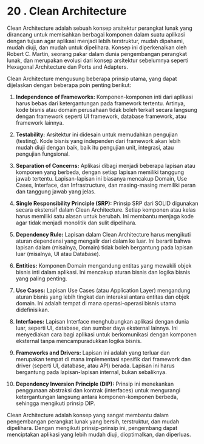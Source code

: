 # 20 . Clean Architecture

Clean Architecture adalah sebuah konsep arsitektur perangkat lunak yang dirancang untuk memisahkan berbagai komponen dalam suatu aplikasi dengan tujuan agar aplikasi menjadi lebih terstruktur, mudah dipahami, mudah diuji, dan mudah untuk dipelihara. Konsep ini diperkenalkan oleh Robert C. Martin, seorang pakar dalam dunia pengembangan perangkat lunak, dan merupakan evolusi dari konsep arsitektur sebelumnya seperti Hexagonal Architecture dan Ports and Adapters.

Clean Architecture mengusung beberapa prinsip utama, yang dapat dijelaskan dengan beberapa poin penting berikut:

1. **Independence of Frameworks:** Komponen-komponen inti dari aplikasi harus bebas dari ketergantungan pada framework tertentu. Artinya, kode bisnis atau domain perusahaan tidak boleh terkait secara langsung dengan framework seperti UI framework, database framework, atau framework lainnya.

2. **Testability:** Arsitektur ini didesain untuk memudahkan pengujian (testing). Kode bisnis yang independen dari framework akan lebih mudah diuji dengan baik, baik itu pengujian unit, integrasi, atau pengujian fungsional.

3. **Separation of Concerns:** Aplikasi dibagi menjadi beberapa lapisan atau komponen yang berbeda, dengan setiap lapisan memiliki tanggung jawab tertentu. Lapisan-lapisan ini biasanya mencakup Domain, Use Cases, Interface, dan Infrastructure, dan masing-masing memiliki peran dan tanggung jawab yang jelas.

4. **Single Responsibility Principle (SRP):** Prinsip SRP dari SOLID digunakan secara ekstensif dalam Clean Architecture. Setiap komponen atau kelas harus memiliki satu alasan untuk berubah. Ini membantu menjaga kode agar tidak menjadi monolitik dan sulit dipelihara.

5. **Dependency Rule:** Lapisan dalam Clean Architecture harus mengikuti aturan dependensi yang mengalir dari dalam ke luar. Ini berarti bahwa lapisan dalam (misalnya, Domain) tidak boleh bergantung pada lapisan luar (misalnya, UI atau Database).

6. **Entities:** Komponen Domain mengandung entitas yang mewakili objek bisnis inti dalam aplikasi. Ini mencakup aturan bisnis dan logika bisnis yang paling penting.

7. **Use Cases:** Lapisan Use Cases (atau Application Layer) mengandung aturan bisnis yang lebih tingkat dan interaksi antara entitas dan objek domain. Ini adalah tempat di mana operasi-operasi bisnis utama didefinisikan.

8. **Interfaces:** Lapisan Interface menghubungkan aplikasi dengan dunia luar, seperti UI, database, dan sumber daya eksternal lainnya. Ini menyediakan cara bagi aplikasi untuk berkomunikasi dengan komponen eksternal tanpa mencampuradukkan logika bisnis.

9. **Frameworks and Drivers:** Lapisan ini adalah yang terluar dan merupakan tempat di mana implementasi spesifik dari framework dan driver (seperti UI, database, atau API) berada. Lapisan ini harus bergantung pada lapisan-lapisan internal, bukan sebaliknya.

10. **Dependency Inversion Principle (DIP):** Prinsip ini menekankan penggunaan abstraksi dan kontrak (interfaces) untuk mengurangi ketergantungan langsung antara komponen-komponen berbeda, sehingga mengikuti prinsip DIP.

Clean Architecture adalah konsep yang sangat membantu dalam pengembangan perangkat lunak yang bersih, terstruktur, dan mudah dipelihara. Dengan mengikuti prinsip-prinsip ini, pengembang dapat menciptakan aplikasi yang lebih mudah diuji, dioptimalkan, dan diperluas.

